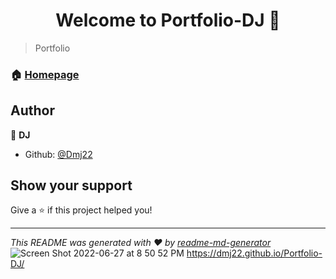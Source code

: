 <h1 align="center">Welcome to Portfolio-DJ 👋</h1>
<p>
</p>

> Portfolio

### 🏠 [Homepage](https://dmj22.github.io/Portfolio-DJ/)

## Author

👤 **DJ**

* Github: [@Dmj22](https://github.com/Dmj22)

## Show your support

Give a ⭐️ if this project helped you!

***
_This README was generated with ❤️ by [readme-md-generator](https://github.com/kefranabg/readme-md-generator)_![Screen Shot 2022-06-27 at 8 50 52 PM](https://user-images.githubusercontent.com/98237579/176063499-8ca1869e-77d3-4099-9565-38fe2f6e79fc.png)
https://dmj22.github.io/Portfolio-DJ/
